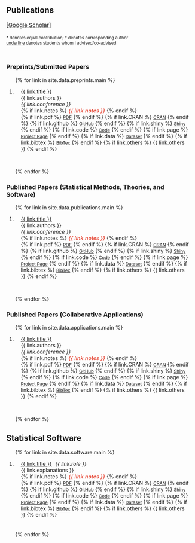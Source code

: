 <br>

## Publications

<p style="margin:4px 0 18px;font-size:15px;">
[<a href="https://scholar.google.com/citations?user=E4S3q1gAAAAJ&hl=en"
  target="_blank" rel="noopener">Google&nbsp;Scholar</a>]
</p>

<style>
  .auth-notes{
    font-size:0.8em;   
    line-height:1.3;    
    display:inline-block;
    margin-bottom:2em;
  }
</style>

<div class="auth-notes">
  * denotes equal contribution; &dagger; denotes corresponding author<br>
  <u>underline</u> denotes students whom I advised/co-advised
</div>

### Preprints/Submitted Papers

<div class="publications">
<ol class="bibliography">
  
{% for link in site.data.preprints.main %}

<li>
<div class="pub-row">
 <div class="col-sm-12" style="position:relative;padding-right:15px;padding-left:15px;">
  <div class="title"><a href="{{ link.paper }}">{{ link.title }}</a></div>
  <div class="author">{{ link.authors }}</div>
  <div class="periodical"><em>{{ link.conference }}</em>
  </div>
   <div class="links">
     {% if link.notes %} 
      <strong> <i style="color:#e74d3c; font-weight:600">{{ link.notes }}</i></strong>
      {% endif %}
    </div>
    <div class="links">
      {% if link.pdf %} 
      <a href="{{ link.pdf }}" class="btn btn-sm z-depth-0" role="button" target="_blank" style="font-size:12px;">PDF</a>
      {% endif %}
      {% if link.CRAN %} 
      <a href="{{ link.CRAN }}" class="btn btn-sm z-depth-0" role="button" target="_blank" style="font-size:12px;">CRAN</a>
      {% endif %}
      {% if link.github %} 
      <a href="{{ link.github }}" class="btn btn-sm z-depth-0" role="button" target="_blank" style="font-size:12px;">GitHub</a>
      {% endif %}
      {% if link.shiny %} 
      <a href="{{ link.shiny }}" class="btn btn-sm z-depth-0" role="button" target="_blank" style="font-size:12px;">Shiny</a>
      {% endif %}
      {% if link.code %} 
      <a href="{{ link.code }}" class="btn btn-sm z-depth-0" role="button" target="_blank" style="font-size:12px;">Code</a>
      {% endif %}
      {% if link.page %} 
      <a href="{{ link.page }}" class="btn btn-sm z-depth-0" role="button" target="_blank" style="font-size:12px;">Project Page</a>
      {% endif %}
      {% if link.data %} 
      <a href="{{ link.data }}" class="btn btn-sm z-depth-0" role="button" target="_blank" style="font-size:12px;">Dataset</a>
      {% endif %}
      {% if link.bibtex %} 
      <a href="{{ link.bibtex }}" class="btn btn-sm z-depth-0" role="button" target="_blank" style="font-size:12px;">BibTex</a>
      {% endif %}
      {% if link.others %} 
      {{ link.others }}
      {% endif %}
    </div>
  </div>
</div>
</li>

<span style="display:block; height:16px;"></span>

{% endfor %}

</ol>
</div>

### Published Papers (Statistical Methods, Theories, and Software)

<div class="publications">
<ol class="bibliography">

{% for link in site.data.publications.main %}

<li>
<div class="pub-row">
  <div class="col-sm-12" style="position:relative;padding-right:15px;padding-left:15px;">
  <div class="title"><a href="{{ link.paper }}">{{ link.title }}</a></div>
  <div class="author">{{ link.authors }}</div>
  <div class="periodical"><em>{{ link.conference }}</em>
  </div>
    <div class="links">
     {% if link.notes %} 
      <strong> <i style="color:#e74d3c; font-weight:600">{{ link.notes }}</i></strong>
      {% endif %}
    </div>
    <div class="links">
      {% if link.pdf %} 
      <a href="{{ link.pdf }}" class="btn btn-sm z-depth-0" role="button" target="_blank" style="font-size:12px;">PDF</a>
      {% endif %}
      {% if link.CRAN %} 
      <a href="{{ link.CRAN }}" class="btn btn-sm z-depth-0" role="button" target="_blank" style="font-size:12px;">CRAN</a>
      {% endif %}
      {% if link.github %} 
      <a href="{{ link.github }}" class="btn btn-sm z-depth-0" role="button" target="_blank" style="font-size:12px;">GitHub</a>
      {% endif %}
      {% if link.shiny %} 
      <a href="{{ link.shiny }}" class="btn btn-sm z-depth-0" role="button" target="_blank" style="font-size:12px;">Shiny</a>
      {% endif %}
      {% if link.code %} 
      <a href="{{ link.code }}" class="btn btn-sm z-depth-0" role="button" target="_blank" style="font-size:12px;">Code</a>
      {% endif %}
      {% if link.page %} 
      <a href="{{ link.page }}" class="btn btn-sm z-depth-0" role="button" target="_blank" style="font-size:12px;">Project Page</a>
      {% endif %}
      {% if link.data %} 
      <a href="{{ link.data }}" class="btn btn-sm z-depth-0" role="button" target="_blank" style="font-size:12px;">Dataset</a>
      {% endif %}
      {% if link.bibtex %} 
      <a href="{{ link.bibtex }}" class="btn btn-sm z-depth-0" role="button" target="_blank" style="font-size:12px;">BibTex</a>
      {% endif %}
      {% if link.others %} 
      {{ link.others }}
      {% endif %}
    </div>
  </div>
</div>
</li>

<span style="display:block; height:16px;"></span>

{% endfor %}

</ol>
</div>

### Published Papers (Collaborative Applications)

<div class="publications">
<ol class="bibliography">

{% for link in site.data.applications.main %}

<li>
<div class="pub-row">
  <div class="col-sm-12" style="position:relative;padding-right:15px;padding-left:15px;">
  <div class="title"><a href="{{ link.paper }}">{{ link.title }}</a></div>
  <div class="author">{{ link.authors }}</div>
  <div class="periodical"><em>{{ link.conference }}</em>
  </div>
    <div class="links">
     {% if link.notes %} 
      <strong> <i style="color:#e74d3c; font-weight:600">{{ link.notes }}</i></strong>
      {% endif %}
    </div>
    <div class="links">
      {% if link.pdf %} 
      <a href="{{ link.pdf }}" class="btn btn-sm z-depth-0" role="button" target="_blank" style="font-size:12px;">PDF</a>
      {% endif %}
      {% if link.CRAN %} 
      <a href="{{ link.CRAN }}" class="btn btn-sm z-depth-0" role="button" target="_blank" style="font-size:12px;">CRAN</a>
      {% endif %}
      {% if link.github %} 
      <a href="{{ link.github }}" class="btn btn-sm z-depth-0" role="button" target="_blank" style="font-size:12px;">GitHub</a>
      {% endif %}
      {% if link.shiny %} 
      <a href="{{ link.shiny }}" class="btn btn-sm z-depth-0" role="button" target="_blank" style="font-size:12px;">Shiny</a>
      {% endif %}
      {% if link.code %} 
      <a href="{{ link.code }}" class="btn btn-sm z-depth-0" role="button" target="_blank" style="font-size:12px;">Code</a>
      {% endif %}
      {% if link.page %} 
      <a href="{{ link.page }}" class="btn btn-sm z-depth-0" role="button" target="_blank" style="font-size:12px;">Project Page</a>
      {% endif %}
      {% if link.data %} 
      <a href="{{ link.data }}" class="btn btn-sm z-depth-0" role="button" target="_blank" style="font-size:12px;">Dataset</a>
      {% endif %}
      {% if link.bibtex %} 
      <a href="{{ link.bibtex }}" class="btn btn-sm z-depth-0" role="button" target="_blank" style="font-size:12px;">BibTex</a>
      {% endif %}
      {% if link.others %} 
      {{ link.others }}
      {% endif %}
    </div>
  </div>
</div>
</li>

<span style="display:block; height:16px;"></span>

{% endfor %}

</ol>
</div>

## Statistical Software

<div class="publications">
<ol class="bibliography">

{% for link in site.data.software.main %}

<li>
<div class="pub-row">
  <div class="col-sm-12" style="position:relative;padding-right:15px;padding-left:15px;">
  <div style="display:flex; align-items:baseline; gap:0.6rem;">
  <div class="title"><a href="{{ link.paper }}">{{ link.title }}</a></div>
  <div class="periodical"><em>{{ link.role }}</em></div>
  </div>
  <div class="periodical">{{ link.explanations }}
  </div>
    <div class="links">
     {% if link.notes %} 
      <strong> <i style="color:#e74d3c; font-weight:600">{{ link.notes }}</i></strong>
      {% endif %}
    </div>
    <div class="links">
      {% if link.pdf %} 
      <a href="{{ link.pdf }}" class="btn btn-sm z-depth-0" role="button" target="_blank" style="font-size:12px;">PDF</a>
      {% endif %}
      {% if link.CRAN %} 
      <a href="{{ link.CRAN }}" class="btn btn-sm z-depth-0" role="button" target="_blank" style="font-size:12px;">CRAN</a>
      {% endif %}
      {% if link.github %} 
      <a href="{{ link.github }}" class="btn btn-sm z-depth-0" role="button" target="_blank" style="font-size:12px;">GitHub</a>
      {% endif %}
      {% if link.shiny %} 
      <a href="{{ link.shiny }}" class="btn btn-sm z-depth-0" role="button" target="_blank" style="font-size:12px;">Shiny</a>
      {% endif %}
      {% if link.code %} 
      <a href="{{ link.code }}" class="btn btn-sm z-depth-0" role="button" target="_blank" style="font-size:12px;">Code</a>
      {% endif %}
      {% if link.page %} 
      <a href="{{ link.page }}" class="btn btn-sm z-depth-0" role="button" target="_blank" style="font-size:12px;">Project Page</a>
      {% endif %}
      {% if link.data %} 
      <a href="{{ link.data }}" class="btn btn-sm z-depth-0" role="button" target="_blank" style="font-size:12px;">Dataset</a>
      {% endif %}
      {% if link.bibtex %} 
      <a href="{{ link.bibtex }}" class="btn btn-sm z-depth-0" role="button" target="_blank" style="font-size:12px;">BibTex</a>
      {% endif %}
      {% if link.others %} 
      {{ link.others }}
      {% endif %}
    </div>
  </div>
</div>
</li>

<span style="display:block; height:8px;"></span>

{% endfor %}

</ol>
</div>
